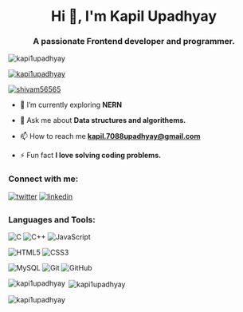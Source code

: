 <h1 align="center">Hi 👋, I'm Kapil Upadhyay</h1>
<h3 align="center">A passionate Frontend developer and programmer.</h3>

<p align="left"> <img src="[https://komarev.com/ghpvc/?username=varshney565&label=Profile%20views&color=0e75b6&style=flat](https://camo.githubusercontent.com/cae12fddd9d6982901d82580bdf321d81fb299141098ca1c2d4891870827bf17/68747470733a2f2f6d69726f2e6d656469756d2e636f6d2f6d61782f313336302f302a37513379765349765f7430696f4a2d5a2e676966)" alt="kapi1upadhyay" /> </p>

<p align="left"> <a href="https://github.com/ryo-ma/github-profile-trophy"><img src="https://github-profile-trophy.vercel.app/?username="kapi1upadhyay" alt="kapi1upadhyay" /></a> </p>

<p align="left"> <a href="https://twitter.com/kapilupadhyay_" target="blank"><img src="https://img.shields.io/twitter/follow/kapilupadhyay_?logo=twitter&style=for-the-badge" alt="shivam56565" /></a> </p>

- 🌱 I’m currently exploring **NERN**

- 💬 Ask me about **Data structures and algorithems.**

- 📫 How to reach me **kapil.7088upadhyay@gmail.com**

- ⚡ Fun fact **I love solving coding problems.**

<h3 align="left">Connect with me:</h3>
<p align="left">
<a href="https://twitter.com/kapilupadhyay_" target="blank"><img src=https://img.shields.io/badge/twitter-%2300acee.svg?&style=for-the-badge&logo=twitter&logoColor=white alt=twitter style="margin-bottom: 5px;" /></a>
<a href="https://www.linkedin.com/in/kapil-upadhyay-ba270a1b0/" target="blank"><img src=https://img.shields.io/badge/linkedin-%231E77B5.svg?&style=for-the-badge&logo=linkedin&logoColor=white alt=linkedin style="margin-bottom: 5px;" /></a>



<h3 align="left">Languages and Tools:</h3>

![C](https://img.shields.io/badge/-c-black?style=flat-square&logo=c)
![C++](https://img.shields.io/badge/-C++-00599C?style=flat-square&logo=c)
![JavaScript](https://img.shields.io/badge/-JavaScript-black?style=flat-square&logo=javascript)

![HTML5](https://img.shields.io/badge/-HTML5-E34F26?style=flat-square&logo=html5&logoColor=white)
![CSS3](https://img.shields.io/badge/-CSS3-1572B6?style=flat-square&logo=css3)

![MySQL](https://img.shields.io/badge/-MySQL-black?style=flat-square&logo=mysql)
![Git](https://img.shields.io/badge/-Git-black?style=flat-square&logo=git)
![GitHub](https://img.shields.io/badge/-GitHub-181717?style=flat-square&logo=github)


<p><img align="left" src="https://github-readme-stats.vercel.app/api/top-langs?username=kapi1upadhyay&show_icons=true&locale=en&layout=compact" alt="kapi1upadhyay" /></p>

<p>&nbsp;<img align="center" src="https://github-readme-stats.vercel.app/api?username=kapi1upadhyay&show_icons=true&locale=en" alt="kapi1upadhyay" /></p>

<p><img align="center" src="https://github-readme-streak-stats.herokuapp.com/?user=kapi1upadhyay&" alt="kapi1upadhyay" /></p>
